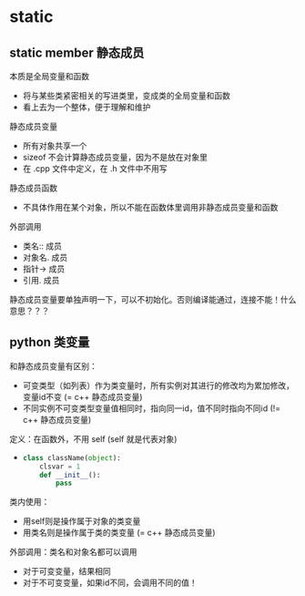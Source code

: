 # static

## static member 静态成员

本质是全局变量和函数

* 将与某些类紧密相关的写进类里，变成类的全局变量和函数
* 看上去为一个整体，便于理解和维护

静态成员变量

* 所有对象共享一个
* sizeof 不会计算静态成员变量，因为不是放在对象里
* 在 .cpp 文件中定义，在 .h 文件中不用写

静态成员函数

* 不具体作用在某个对象，所以不能在函数体里调用非静态成员变量和函数

外部调用

* 类名:: 成员
* 对象名. 成员
* 指针-&gt; 成员
* 引用. 成员

静态成员变量要单独声明一下，可以不初始化。否则编译能通过，连接不能！什么意思？？？

## python 类变量

和静态成员变量有区别：

* 可变类型（如列表）作为类变量时，所有实例对其进行的修改均为累加修改，变量id不变 \(= c++ 静态成员变量\)
* 不同实例不可变类型变量值相同时，指向同一id，值不同时指向不同id \(!= c++ 静态成员变量\)

定义：在函数外，不用 self \(self 就是代表对象\)

* ```python
  class className(object):
      clsvar = 1
      def __init__():
          pass
  ```

类内使用：

* 用self则是操作属于对象的类变量
* 用类名则是操作属于类的类变量 \(= c++ 静态成员变量\)

外部调用：类名和对象名都可以调用

* 对于可变变量，结果相同
* 对于不可变变量，如果id不同，会调用不同的值！

